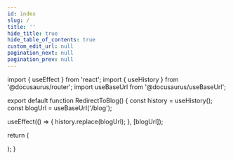 ```yaml
---
id: index
slug: /
title: ''
hide_title: true
hide_table_of_contents: true
custom_edit_url: null
pagination_next: null
pagination_prev: null
---
```


import { useEffect } from 'react';
import { useHistory } from '@docusaurus/router';
import useBaseUrl from '@docusaurus/useBaseUrl';

export default function RedirectToBlog() {
  const history = useHistory();
  const blogUrl = useBaseUrl('/blog');

  useEffect(() => {
    history.replace(blogUrl);
  }, [blogUrl]);

  return (
    <div className="redirect-cover"></div>
  );
}
